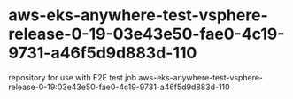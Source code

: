 # aws-eks-anywhere-test-vsphere-release-0-19-03e43e50-fae0-4c19-9731-a46f5d9d883d-110
repository for use with E2E test job aws-eks-anywhere-test-vsphere-release-0-19:03e43e50-fae0-4c19-9731-a46f5d9d883d-110
